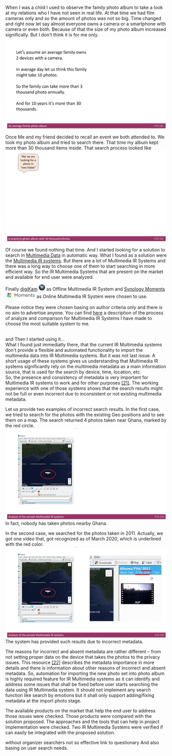 When I was a child I used to observe the family photo album to take a look at my relations who I have not seen in real life.
At that time we had film cameras only and so the amount of photos was not so big.
Time changed and right now let say almost everyone owns a camera or a smartphone with camera or even both.
Because of that the size of my photo album increased significally. But I don't think it is for me only.
<img src="FVAMDImages/Anaveragefamilyphotoalbum.gif" alt="Anaveragefamilyphotoalbum.gif" />

Once Me and my friend decided to recall an event we both attended to. We took my photo album and tried to search there. 
That time my album kept more than 30 thousand items inside. That search process looked like
<img src="FVAMDImages/Asearchinphotoalbumwith30thousandphotos.gif" alt="Asearchinphotoalbumwith30thousandphotos.gif" />

Of course we found nothing that time. And I started looking for a solution to search in [Multimedia Data](./MULTIMEDIADATA.md) in automatic way. 
What I found as a solution were the [Multimedia IR systems](./MULTIMEDIAIRSYSTEMS.md). 
But there are a lot of Multimedia IR Systems and there was a long way to choose one of them to start searching in more efficient way.
So the IR Multimedia Systems that are present on the market and available for end user were analyzed. 

Finally [digiKam](https://www.digikam.org/) <img src="FVAMDImages/digiKam.png" alt="digiKam.png" width="20" height="20"/> as Offline Multimedia IR System and [Synology Moments](https://www.synology.com/en-global/dsm/feature/moments) <img src="FVAMDImages/SynologyMoments.png" alt="SynologyMoments.png" height="20" /> as Online Multimedia IR System were chosen to use. </br> </br> 
Please notice they were chosen basing on author criteria only and there is no aim to advertise anyone.
You can find [here](./MULTIMEDIAIRSYSTEMSANALYZE.md) a description of the process of analyze and comparison for Multimedia IR Systems I have made to choose the most suitable system to me.
</br> </br>

and Then I started using it... 
</br> What I found just immediatly there, that the current IR Multimedia systems don't provide a flexible and automated functionality to import the multimedia data into IR Multimedia systems.
But it was not last issue.
A short usage of these systems gives us understanding that Multimedia IR systems significantly rely on the multimedia metadata  as a main information source, that is used for the search by device, time, location, etc.  
So, the presence and consistency of metadata is very important for Multimedia IR systems to work and for other purposes [[21]](./REFERENCES.md).
The working experience with one of those systems shows that the search results might not be full or even incorrect due to inconsistent or not existing multimedia metadata.

Let us provide two examples of incorrect search results. 
In the first case, we tried to search for the photos with the existing Geo positions and to see them on a map. 
The search returned 4 photos taken near Ghana, marked by the red circle.
<img src="FVAMDImages/AnalyzeofprivateMultimediaIRsystems.png" alt="AnalyzeofprivateMultimediaIRsystems.png" />
In fact, nobody has taken photos nearby Ghana.

In the second case, we searched for the photos taken in 2011. 
Actually, we got one video that, got recognized as of March 2020, which is underlined with the red color.
<img src="FVAMDImages/AnalyzeofprivateMultimediaIRsystems2.png" alt="AnalyzeofprivateMultimediaIRsystems2.png" />
The system has provided such results due to incorrect metadata. 

The reasons for incorrect and absent metadata are rather different – from not setting proper data on the device that takes the photos to the privacy issues. 
This resource [[22]](./REFERENCES.md) describes the metadata importance in more details and there is information about other reasons of incorrect and absent metadata. 
So, automation for importing the new photo set into photo album is highly required feature for IR Multimedia systems as it can identify and address some issues that shall be fixed before user starts searching the data using IR Multimedia system. 
It should not implement any search function like search by emotions but it shall only support adding/fixing metadata at the import photo stage.


The available products on the market that help the end user to address those issues were checked. 
Those products were compared with the solution proposed.
The approaches and the tools that can help in project implementation were checked.
Two IR Multimedia Systems were verified if can easily be integrated with the proposed solution.

without organizer searchers not so effective
 link to questionary
And also basing on user search needs. 
